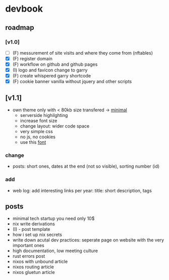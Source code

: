 # devbook

## roadmap

### [v1.0]

- [ ] (F) messurement of site visits and where they come from (nftables)
- [x] (F) register domain
- [x] (F) workflow on github and github pages
- [x] (I) logo and favicon change to garry
- [x] (F) create whispered garry shortcode
- [x] (F) cookie banner vanilla without jquery and other scripts

## [v1.1]

- own theme only with < 80kb size transfered -> [minimal](https://retrolog.io/blog/creating-a-hugo-theme-from-scratch/)
  - serverside highilghting
  - increase font size
  - change layout: wider code space
  - very simple css
  - no js, no cookies
  - use this [font](https://j3s.sh/thought/my-deployment-platform-is-a-shell-script.html)

### change

- posts: short ones, dates at the end (not so visible), sorting number (id)

### add

- web log: add interesting links per year: title: short description, tags

## posts

- minimal tech startup you need only 10$
- nix write derivations
- (I) - post template
- how i set up nix secrets
- write down acutal dev practices: seperate page on website with the very important ones
- high documentation, low meeting culture
- rust errors post
- nixos with unbound article
- nixos routing article
- nixos gluetun article
